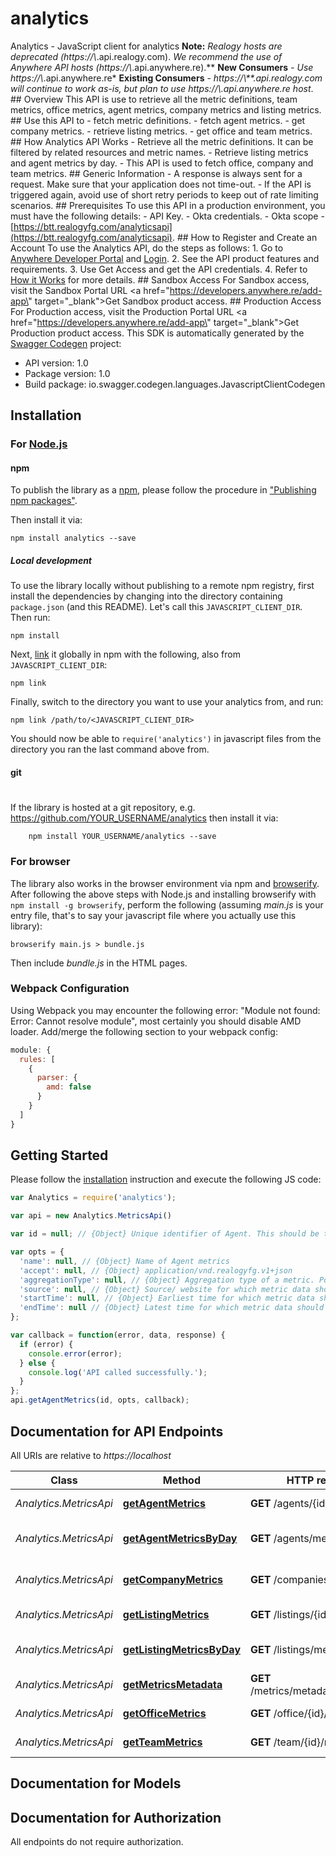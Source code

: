 # analytics

Analytics - JavaScript client for analytics
 **Note:** *Realogy hosts are deprecated (https://\\*.api.realogy.com). *We recommend the use of Anywhere API hosts (https://\\*.api.anywhere.re).**      **New Consumers** *- Use https://\\*.api.anywhere.re*      **Existing Consumers** *- https://\\**.api.realogy.com *will continue to work as-is, but plan to use https://\\*.api.anywhere.re host*.    ## Overview  This API is use to retrieve all the metric definitions, team metrics, office metrics, agent metrics, company metrics and listing metrics.  ## Use this API to  - fetch metric definitions. - fetch agent metrics. - get company metrics. - retrieve listing metrics. - get office and team metrics.   ## How Analytics API Works - Retrieve all the metric definitions. It can be filtered by related resources and metric names. - Retrieve listing metrics and agent metrics by day. - This API is used to fetch office, company and team metrics.    ## Generic Information - A response is always sent for a request. Make sure that your application does not time-out. - If the API is triggered again, avoid use of short retry periods to keep out of rate limiting scenarios.  ## Prerequisites To use this API in a production environment, you must have the following details:  - API Key. - Okta credentials. - Okta scope - [https://btt.realogyfg.com/analyticsapi](https://btt.realogyfg.com/analyticsapi).  ## How to Register and Create an Account To use the Analytics API, do the steps as follows:     1. Go to [Anywhere Developer Portal](https://developers.anywhere.re) and [Login](https://developers.anywhere.re/user/me). 2. See the API product features and requirements. 3. Use Get Access and get the API credentials. 4. Refer to [How it Works](https://developers.anywhere.re/docs/how-it-works) for more details. ## Sandbox Access   For Sandbox access, visit the Sandbox Portal URL <a href=\"https://developers.anywhere.re/add-app\" target=\"_blank\">Get Sandbox product access</a>.   ## Production Access    For Production access, visit the Production Portal URL <a href=\"https://developers.anywhere.re/add-app\" target=\"_blank\">Get Production product access</a>. 
This SDK is automatically generated by the [Swagger Codegen](https://github.com/swagger-api/swagger-codegen) project:

- API version: 1.0
- Package version: 1.0
- Build package: io.swagger.codegen.languages.JavascriptClientCodegen

## Installation

### For [Node.js](https://nodejs.org/)

#### npm

To publish the library as a [npm](https://www.npmjs.com/),
please follow the procedure in ["Publishing npm packages"](https://docs.npmjs.com/getting-started/publishing-npm-packages).

Then install it via:

```shell
npm install analytics --save
```

##### Local development

To use the library locally without publishing to a remote npm registry, first install the dependencies by changing 
into the directory containing `package.json` (and this README). Let's call this `JAVASCRIPT_CLIENT_DIR`. Then run:

```shell
npm install
```

Next, [link](https://docs.npmjs.com/cli/link) it globally in npm with the following, also from `JAVASCRIPT_CLIENT_DIR`:

```shell
npm link
```

Finally, switch to the directory you want to use your analytics from, and run:

```shell
npm link /path/to/<JAVASCRIPT_CLIENT_DIR>
```

You should now be able to `require('analytics')` in javascript files from the directory you ran the last 
command above from.

#### git
#
If the library is hosted at a git repository, e.g.
https://github.com/YOUR_USERNAME/analytics
then install it via:

```shell
    npm install YOUR_USERNAME/analytics --save
```

### For browser

The library also works in the browser environment via npm and [browserify](http://browserify.org/). After following
the above steps with Node.js and installing browserify with `npm install -g browserify`,
perform the following (assuming *main.js* is your entry file, that's to say your javascript file where you actually 
use this library):

```shell
browserify main.js > bundle.js
```

Then include *bundle.js* in the HTML pages.

### Webpack Configuration

Using Webpack you may encounter the following error: "Module not found: Error:
Cannot resolve module", most certainly you should disable AMD loader. Add/merge
the following section to your webpack config:

```javascript
module: {
  rules: [
    {
      parser: {
        amd: false
      }
    }
  ]
}
```

## Getting Started

Please follow the [installation](#installation) instruction and execute the following JS code:

```javascript
var Analytics = require('analytics');

var api = new Analytics.MetricsApi()

var id = null; // {Object} Unique identifier of Agent. This should be the format - 2E9F9A20-6ABE-4F76-87ED-B8CB6CA02EFF

var opts = { 
  'name': null, // {Object} Name of Agent metrics
  'accept': null, // {Object} application/vnd.realogyfg.v1+json
  'aggregationType': null, // {Object} Aggregation type of a metric. Possible value is total.
  'source': null, // {Object} Source/ website for which metric data should be returned.
  'startTime': null, // {Object} Earliest time for which metric data should be returned.
  'endTime': null // {Object} Latest time for which metric data should be returned.
};

var callback = function(error, data, response) {
  if (error) {
    console.error(error);
  } else {
    console.log('API called successfully.');
  }
};
api.getAgentMetrics(id, opts, callback);

```

## Documentation for API Endpoints

All URIs are relative to *https://localhost*

Class | Method | HTTP request | Description
------------ | ------------- | ------------- | -------------
*Analytics.MetricsApi* | [**getAgentMetrics**](docs/MetricsApi.md#getAgentMetrics) | **GET** /agents/{id}/metrics | Get Agent metrics
*Analytics.MetricsApi* | [**getAgentMetricsByDay**](docs/MetricsApi.md#getAgentMetricsByDay) | **GET** /agents/metrics | Get Agent metrics by day
*Analytics.MetricsApi* | [**getCompanyMetrics**](docs/MetricsApi.md#getCompanyMetrics) | **GET** /companies/{id}/metrics | Get Company metrics
*Analytics.MetricsApi* | [**getListingMetrics**](docs/MetricsApi.md#getListingMetrics) | **GET** /listings/{id}/metrics | Get Listing metrics
*Analytics.MetricsApi* | [**getListingMetricsByDay**](docs/MetricsApi.md#getListingMetricsByDay) | **GET** /listings/metrics | Get Listing metrics by day
*Analytics.MetricsApi* | [**getMetricsMetadata**](docs/MetricsApi.md#getMetricsMetadata) | **GET** /metrics/metadata/{resource} | Get metric definitions
*Analytics.MetricsApi* | [**getOfficeMetrics**](docs/MetricsApi.md#getOfficeMetrics) | **GET** /office/{id}/metrics | Get Office metrics
*Analytics.MetricsApi* | [**getTeamMetrics**](docs/MetricsApi.md#getTeamMetrics) | **GET** /team/{id}/metrics | Get Team metrics


## Documentation for Models



## Documentation for Authorization

 All endpoints do not require authorization.

